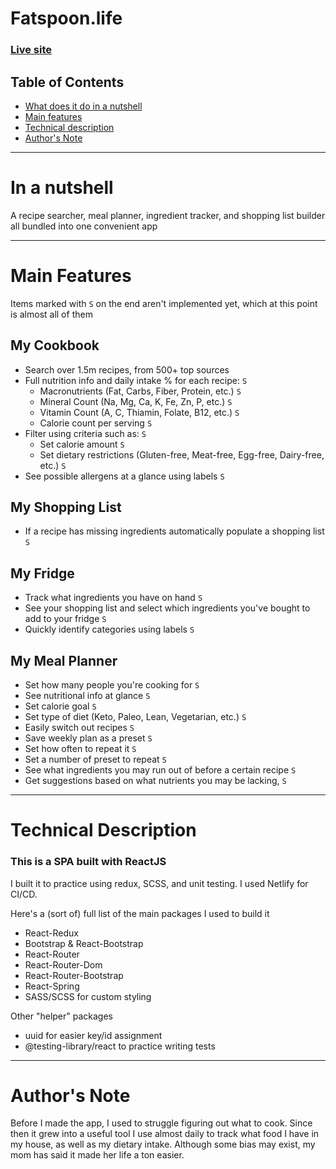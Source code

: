 # Fatspoon.life
### [Live site](https://fatspoon.life)
## Table of Contents
- [What does it do in a nutshell](#short-description)
- [Main features](#main-features)
- [Technical description](#technical-description)
- [Author's Note](#authors-note)

---
# <a name="short-description"></a> In a nutshell
A recipe searcher, meal planner, ingredient tracker, and shopping list builder all bundled into one convenient app

---


# <a name="main-features"></a> Main Features

Items marked with `S` on the end aren't implemented yet, which at this point is almost all of them

## My Cookbook
- Search over 1.5m recipes, from 500+ top sources
- Full nutrition info and daily intake % for each recipe: `S`
	- Macronutrients (Fat, Carbs, Fiber, Protein, etc.) `S`
	- Mineral Count (Na, Mg, Ca, K, Fe, Zn, P, etc.) `S`
	- Vitamin Count (A, C, Thiamin, Folate, B12, etc.) `S`
	- Calorie count per serving `S`
- Filter using criteria such as: `S`
	- Set calorie amount `S`
	- Set dietary restrictions (Gluten-free, Meat-free, Egg-free, Dairy-free, etc.) `S`
- See possible allergens at a glance using labels `S`
## My Shopping List
- If a recipe has missing ingredients automatically populate a shopping list `S`
## My Fridge
- Track what ingredients you have on hand `S`
- See your shopping list and select which ingredients you've bought to add to your fridge `S`
- Quickly identify categories using labels `S`
## My Meal Planner
- Set how many people you're cooking for `S`
- See nutritional info at glance `S`
- Set calorie goal `S`
- Set type of diet (Keto, Paleo, Lean, Vegetarian, etc.) `S`
- Easily switch out recipes `S`
- Save weekly plan as a preset `S`
- Set how often to repeat it `S`
- Set a number of preset to repeat `S`
- See what ingredients you may run out of before a certain recipe `S`
- Get suggestions based on what nutrients you may be lacking,  `S`
---
# <a name="technical-description"></a> Technical Description
### This is a SPA built with ReactJS

I built it to practice using redux, SCSS, and unit testing. I used Netlify for CI/CD.

Here's a (sort of) full list of the main packages I used to build it
- React-Redux
- Bootstrap & React-Bootstrap
- React-Router
- React-Router-Dom
- React-Router-Bootstrap
- React-Spring
- SASS/SCSS for custom styling

Other "helper" packages
- uuid for easier key/id assignment
- @testing-library/react to practice writing tests


---

# <a name="authors-note"></a> Author's Note
Before I made the app, I used to struggle figuring out what to cook. Since then it grew into a useful tool I use almost daily to track what food I have in my house, as well as my dietary intake. Although some bias may exist, my mom has said it made her life a ton easier.
